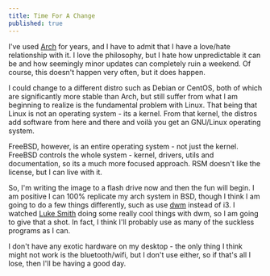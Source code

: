 ```yaml
---
title: Time For A Change
published: true
---
```


I've used [Arch](www.archlinux.org) for years, and I have to admit that I have a love/hate relationship with it. I love the philosophy, but I hate how unpredictable it can be and how seemingly minor updates can completely ruin a weekend. Of course, this doesn't happen very often, but it does happen.

I could change to a different distro such as Debian or CentOS, both of which are significantly more stable than Arch, but still suffer from what I am beginning to realize is the fundamental problem with Linux. That being that Linux is not an operating system - its a kernel. From that kernel, the distros add software from here and there and voilà you get an GNU/Linux operating system.

FreeBSD, however, is an entire operating system - not just the kernel. FreeBSD controls the whole system - kernel, drivers, utils and documentation, so its a much more focused approach. RSM doesn't like the license, but I can live with it.

So, I'm writing the image to a flash drive now and then the fun will begin. I am positive I can 100% replicate my arch system in BSD, though I think I am going to do a few things differently, such as use [dwm](https://dwm.suckless.org/) instead of i3. I watched [Luke Smith](https://www.lukesmith.xyz) doing some really cool things with dwm, so I am going to give that a shot. In fact, I think I'll probably use as many of the suckless programs as I can.

I don't have any exotic hardware on my desktop - the only thing I think might not work is the bluetooth/wifi, but I don't use either, so if that's all I lose, then I'll be having a good day.
